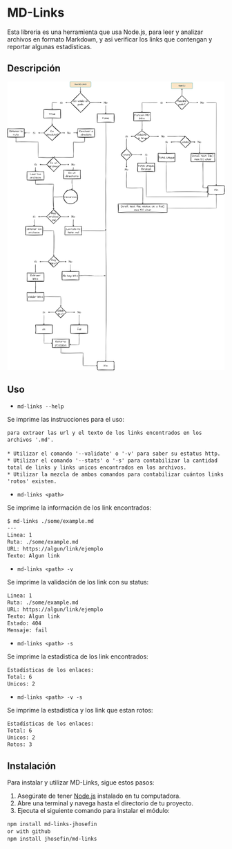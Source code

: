 # MD-Links

Esta libreria es una herramienta que usa Node.js, para leer y analizar archivos en formato Markdown, y asi verificar los links que contengan y reportar algunas estadísticas.

## Descripción 

 

<img src="diagrama.png">

## Uso
* `md-links --help`

Se imprime las instrucciones para el uso:
```La libreria md-links necesita ingresar una ruta absoluta o relativa de un archivo o directorio
para extraer las url y el texto de los links encontrados en los archivos '.md'.

* Utilizar el comando '--validate' o '-v' para saber su estatus http.
* Utilizar el comando '--stats' o '-s' para contabilizar la cantidad total de links y links unicos encontrados en los archivos.
* Utilizar la mezcla de ambos comandos para contabilizar cuántos links 'rotos' existen.
```

* `md-links <path>`

Se imprime la información de los link encontrados:
```
$ md-links ./some/example.md
---
Linea: 1
Ruta: ./some/example.md
URL: https://algun/link/ejemplo
Texto: Algun link
```
* `md-links <path> -v`

Se imprime la validación de los link con su status:
```
Linea: 1
Ruta: ./some/example.md
URL: https://algun/link/ejemplo
Texto: Algun link
Estado: 404
Mensaje: fail
```

* `md-links <path> -s`

Se imprime la estadistica de los link encontrados:
```
Estadísticas de los enlaces:
Total: 6
Unicos: 2
```

* `md-links <path> -v -s`

Se imprime la estadistica y los link que estan rotos:
```
Estadísticas de los enlaces:
Total: 6
Unicos: 2
Rotos: 3
```

## Instalación

Para instalar y utilizar MD-Links, sigue estos pasos:

1. Asegúrate de tener [Node.js](https://nodejs.org) instalado en tu computadora.
2. Abre una terminal y navega hasta el directorio de tu proyecto.
3. Ejecuta el siguiente comando para instalar el módulo:

```bash
npm install md-links-jhosefin
or with github
npm install jhosefin/md-links

